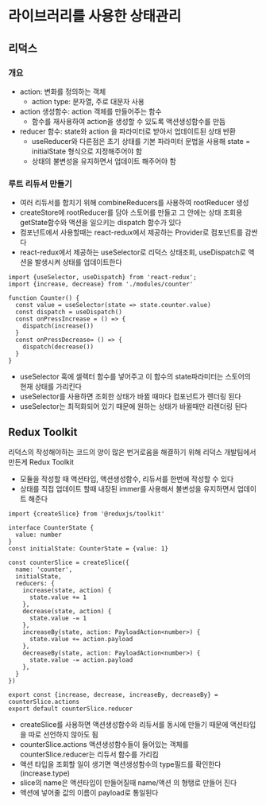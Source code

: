 # 라이브러리를 사용한 상태관리

## 리덕스

### 개요
- action: 변화를 정의하는 객체
  - action type: 문자열, 주로 대문자 사용
- action 생성함수: action 객체를 만들어주는 함수
  - 함수를 재사용하여 action을 생성할 수 있도록 액션생성함수를 만듬
- reducer 함수: state와 action 을 파라미터로 받아서 업데이트된 상태 반환
  - useReducer와 다른점은 초기 상태를 기본 파라미터 문법을 사용해 state = initialState 형식으로 지정해주어야 함
  - 상태의 불변성을 유지하면서 업데이트 해주어야 함

### 루트 리듀서 만들기
- 여러 리듀서를 합치기 위해 combineReducers를 사용하여 rootReducer 생성
- createStore에 rootReducer를 담아 스토어를 만들고 그 안에는 상태 조회용 getState함수와 액션을 일으키는 dispatch 함수가 있다
- 컴포넌트에서 사용할때는 react-redux에서 제공하는 Provider로 컴포넌트를 감싼다
- react-redux에서 제공하는 useSelector로 리덕스 상태조회, useDispatch로 액션을 발생시켜 상태를 업데이트한다

```tsx
import {useSelector, useDispatch} from 'react-redux';
import {increase, decrease} from './modules/counter'

function Counter() {
  const value = useSelector(state => state.counter.value)
  const dispatch = useDispatch()
  const onPressIncrease = () => {
    dispatch(increase())
  }
  const onPressDecrease= () => {
    dispatch(decrease())
  }
}
```
- useSelector 훅에 셀렉터 함수를 넣어주고 이 함수의 state파라미터는 스토어의 현재 상태를 가리킨다
- useSelector를 사용하면 조회한 상태가 바뀔 때마다 컴포넌트가 렌더링 된다
- useSelector는 최적화되어 있기 때문에 원하는 상태가 바뀔때만 리렌더링 된다

## Redux Toolkit
리덕스의 작성해야하는 코드의 양이 많은 번거로움을 해결하기 위해 리덕스 개발팀에서 만든게 Redux Toolkit

- 모듈을 작성할 때 액션타입, 액션생성함수, 리듀서를 한번에 작성할 수 있다
- 상태를 직접 업데이트 할때 내장된 immer를 사용해서 불변성을 유지하면서 업데이트 해준다

```tsx
import {createSlice} from '@reduxjs/toolkit'

interface CounterState {
  value: number
}
const initialState: CounterState = {value: 1}

const counterSlice = createSlice({
  name: 'counter',
  initialState,
  reducers: {
    increase(state, action) {
      state.value += 1
    },
    decrease(state, action) {
      state.value -= 1
    },
    increaseBy(state, action: PayloadAction<number>) {
      state.value += action.payload
    },
    decreaseBy(state, action: PayloadAction<number>) {
      state.value -= action.payload
    },
  }
})

export const {increase, decrease, increaseBy, decreaseBy} = counterSlice.actions
export default counterSlice.reducer
```
- createSlice를 사용하면 액션생성함수와 리듀서를 동시에 만들기 때문에 액션타입을 따로 선언하지 않아도 됨
- counterSlice.actions 액션생성함수들이 들어있는 객체를 counterSlice.reducer는 리듀서 함수를 가리킴
- 액션 타입을 조회할 일이 생기면 액션생성함수의 type필드를 확인한다 (increase.type)
- slice의 name은 액션타입이 만들어질때 name/액션 의 형탱로 만들어 진다
- 액션에 넣어줄 값의 이름이 payload로 통일된다
